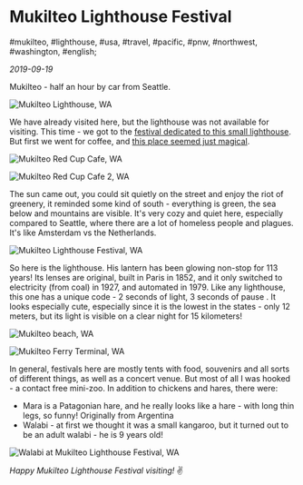 # Mukilteo Lighthouse Festival

#mukilteo, #lighthouse, #usa, #travel, #pacific, #pnw, #northwest, #washington, #english;

_2019-09-19_

Mukilteo - half an hour by car from Seattle.

![Mukilteo Lighthouse, WA](/images/mukilteo-lighthouse-festival/3.jpg "Mukilteo Lighthouse, WA")

We have already visited here, but the lighthouse was not available for visiting. This time - we got to the [festival dedicated to this small lighthouse](https://mukfest.com/). But first we went for coffee, and [this place seemed just magical](https://www.yelp.com/biz/red-cup-cafe-mukilteo).

![Mukilteo Red Cup Cafe, WA](/images/mukilteo-lighthouse-festival/1.jpg "Mukilteo Red Cup Cafe, WA")

![Mukilteo Red Cup Cafe 2, WA](/images/mukilteo-lighthouse-festival/2.jpg "Mukilteo Red Cup Cafe 2, WA")

The sun came out, you could sit quietly on the street and enjoy the riot of greenery, it reminded some kind of south - everything is green, the sea below and mountains are visible. It's very cozy and quiet here, especially compared to Seattle, where there are a lot of homeless people and plagues. It's like Amsterdam vs the Netherlands.

![Mukilteo Lighthouse Festival, WA](/images/mukilteo-lighthouse-festival/4.jpg "Mukilteo Lighthouse Festival, WA")

So here is the lighthouse. His lantern has been glowing non-stop for 113 years! Its lenses are original, built in Paris in 1852, and it only switched to electricity (from coal) in 1927, and automated in 1979. Like any lighthouse, this one has a unique code - 2 seconds of light, 3 seconds of pause . It looks especially cute, especially since it is the lowest in the states - only 12 meters, but its light is visible on a clear night for 15 kilometers!

![Mukilteo beach, WA](/images/mukilteo-lighthouse-festival/6.jpg "Mukilteo beach, WA")

![Mukilteo Ferry Terminal, WA](/images/mukilteo-lighthouse-festival/7.jpg "Mukilteo Ferry Terminal, WA")

In general, festivals here are mostly tents with food, souvenirs and all sorts of different things, as well as a concert venue. But most of all I was hooked - a contact free mini-zoo. In addition to chickens and hares, there were:
- Mara is a Patagonian hare, and he really looks like a hare - with long thin legs, so funny! Originally from Argentina
- Walabi - at first we thought it was a small kangaroo, but it turned out to be an adult walabi - he is 9 years old!

![Walabi at Mukilteo Lighthouse Festival, WA](/images/mukilteo-lighthouse-festival/5.jpg "Walabi at Mukilteo Lighthouse Festival, WA")

_Happy Mukilteo Lighthouse Festival visiting!_ :v:
